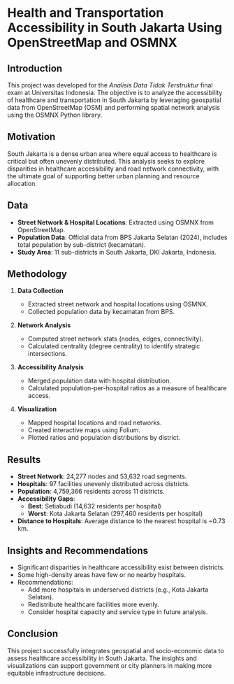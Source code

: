 # Health and Transportation Accessibility in South Jakarta Using OpenStreetMap and OSMNX

## Introduction

This project was developed for the *Analisis Data Tidak Terstruktur* final exam at Universitas Indonesia. The objective is to analyze the accessibility of healthcare and transportation in South Jakarta by leveraging geospatial data from OpenStreetMap (OSM) and performing spatial network analysis using the OSMNX Python library.

## Motivation

South Jakarta is a dense urban area where equal access to healthcare is critical but often unevenly distributed. This analysis seeks to explore disparities in healthcare accessibility and road network connectivity, with the ultimate goal of supporting better urban planning and resource allocation.

## Data

- **Street Network & Hospital Locations**: Extracted using OSMNX from OpenStreetMap.
- **Population Data**: Official data from BPS Jakarta Selatan (2024), includes total population by sub-district (kecamatan).
- **Study Area**: 11 sub-districts in South Jakarta, DKI Jakarta, Indonesia.

## Methodology

1. **Data Collection**
   - Extracted street network and hospital locations using OSMNX.
   - Collected population data by kecamatan from BPS.

2. **Network Analysis**
   - Computed street network stats (nodes, edges, connectivity).
   - Calculated centrality (degree centrality) to identify strategic intersections.

3. **Accessibility Analysis**
   - Merged population data with hospital distribution.
   - Calculated population-per-hospital ratios as a measure of healthcare access.

4. **Visualization**
   - Mapped hospital locations and road networks.
   - Created interactive maps using Folium.
   - Plotted ratios and population distributions by district.

## Results

- **Street Network**: 24,277 nodes and 53,632 road segments.
- **Hospitals**: 97 facilities unevenly distributed across districts.
- **Population**: 4,759,366 residents across 11 districts.
- **Accessibility Gaps**:
  - **Best**: Setiabudi (14,632 residents per hospital)
  - **Worst**: Kota Jakarta Selatan (297,460 residents per hospital)
- **Distance to Hospitals**: Average distance to the nearest hospital is ~0.73 km.

## Insights and Recommendations

- Significant disparities in healthcare accessibility exist between districts.
- Some high-density areas have few or no nearby hospitals.
- Recommendations:
  - Add more hospitals in underserved districts (e.g., Kota Jakarta Selatan).
  - Redistribute healthcare facilities more evenly.
  - Consider hospital capacity and service type in future analysis.

## Conclusion

This project successfully integrates geospatial and socio-economic data to assess healthcare accessibility in South Jakarta. The insights and visualizations can support government or city planners in making more equitable infrastructure decisions.

